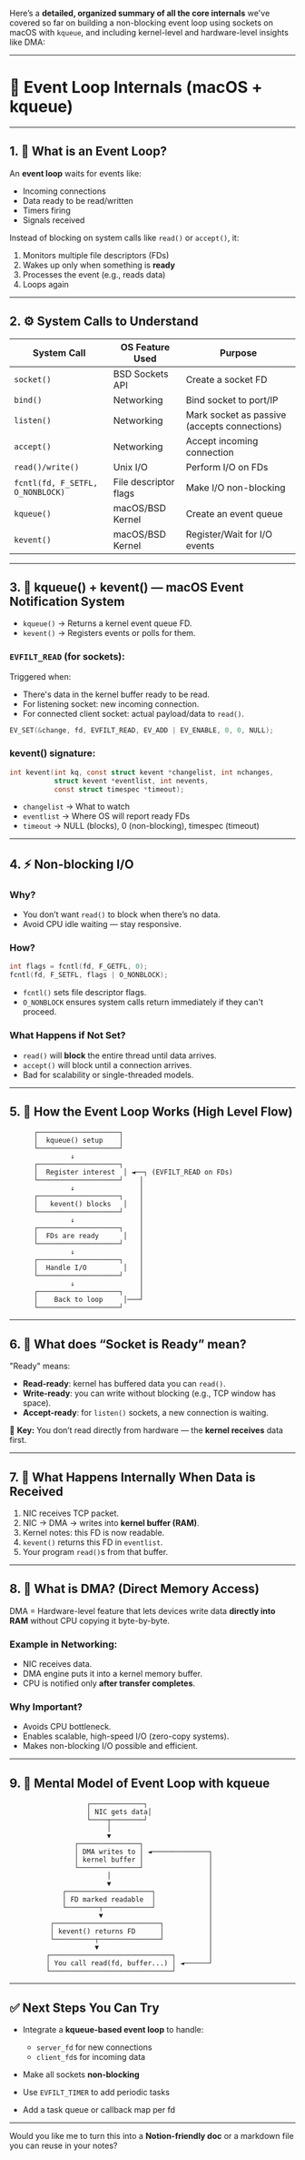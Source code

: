 Here’s a **detailed, organized summary of all the core internals** we've covered so far on building a non-blocking event loop using sockets on macOS with `kqueue`, and including kernel-level and hardware-level insights like DMA:

---

# 📘 **Event Loop Internals (macOS + kqueue)**

---

## 1. 🧠 **What is an Event Loop?**

An **event loop** waits for events like:

* Incoming connections
* Data ready to be read/written
* Timers firing
* Signals received

Instead of blocking on system calls like `read()` or `accept()`, it:

1. Monitors multiple file descriptors (FDs)
2. Wakes up only when something is **ready**
3. Processes the event (e.g., reads data)
4. Loops again

---

## 2. ⚙️ **System Calls to Understand**

| System Call                      | OS Feature Used       | Purpose                                      |
| -------------------------------- | --------------------- | -------------------------------------------- |
| `socket()`                       | BSD Sockets API       | Create a socket FD                           |
| `bind()`                         | Networking            | Bind socket to port/IP                       |
| `listen()`                       | Networking            | Mark socket as passive (accepts connections) |
| `accept()`                       | Networking            | Accept incoming connection                   |
| `read()/write()`                 | Unix I/O              | Perform I/O on FDs                           |
| `fcntl(fd, F_SETFL, O_NONBLOCK)` | File descriptor flags | Make I/O non-blocking                        |
| `kqueue()`                       | macOS/BSD Kernel      | Create an event queue                        |
| `kevent()`                       | macOS/BSD Kernel      | Register/Wait for I/O events                 |

---

## 3. 🧩 **kqueue() + kevent()** — macOS Event Notification System

* `kqueue()` → Returns a kernel event queue FD.
* `kevent()` → Registers events or polls for them.

### `EVFILT_READ` (for sockets):

Triggered when:

* There's data in the kernel buffer ready to be read.
* For listening socket: new incoming connection.
* For connected client socket: actual payload/data to `read()`.

```c
EV_SET(&change, fd, EVFILT_READ, EV_ADD | EV_ENABLE, 0, 0, NULL);
```

### kevent() signature:

```c
int kevent(int kq, const struct kevent *changelist, int nchanges,
           struct kevent *eventlist, int nevents,
           const struct timespec *timeout);
```

* `changelist` → What to watch
* `eventlist` → Where OS will report ready FDs
* `timeout` → NULL (blocks), 0 (non-blocking), timespec (timeout)

---

## 4. ⚡ **Non-blocking I/O**

### Why?

* You don’t want `read()` to block when there’s no data.
* Avoid CPU idle waiting — stay responsive.

### How?

```c
int flags = fcntl(fd, F_GETFL, 0);
fcntl(fd, F_SETFL, flags | O_NONBLOCK);
```

* `fcntl()` sets file descriptor flags.
* `O_NONBLOCK` ensures system calls return immediately if they can't proceed.

### What Happens if Not Set?

* `read()` will **block** the entire thread until data arrives.
* `accept()` will block until a connection arrives.
* Bad for scalability or single-threaded models.

---

## 5. 🔁 **How the Event Loop Works (High Level Flow)**

```
      ┌────────────────────┐
      │  kqueue() setup    │
      └────────────────────┘
               ↓
      ┌────────────────────┐
      │  Register interest  │ ◄──┐ (EVFILT_READ on FDs)
      └────────────────────┘    │
               ↓                │
      ┌────────────────────┐    │
      │   kevent() blocks   │   │
      └────────────────────┘    │
               ↓                │
      ┌────────────────────┐    │
      │  FDs are ready      │   │
      └────────────────────┘    │
               ↓                │
      ┌────────────────────┐    │
      │  Handle I/O         │   │
      └────────────────────┘    │
               ↓                │
      ┌────────────────────┐    │
      │    Back to loop     │───┘
      └────────────────────┘
```

---

## 6. 🧠 **What does “Socket is Ready” mean?**

"Ready" means:

* **Read-ready**: kernel has buffered data you can `read()`.
* **Write-ready**: you can write without blocking (e.g., TCP window has space).
* **Accept-ready**: for `listen()` sockets, a new connection is waiting.

🎯 **Key:** You don’t read directly from hardware — the **kernel receives** data first.

---

## 7. 🧬 **What Happens Internally When Data is Received**

1. NIC receives TCP packet.
2. NIC → DMA → writes into **kernel buffer (RAM)**.
3. Kernel notes: this FD is now readable.
4. `kevent()` returns this FD in `eventlist`.
5. Your program `read()`s from that buffer.

---

## 8. 🔌 **What is DMA? (Direct Memory Access)**

DMA = Hardware-level feature that lets devices write data **directly into RAM** without CPU copying it byte-by-byte.

### Example in Networking:

* NIC receives data.
* DMA engine puts it into a kernel memory buffer.
* CPU is notified only **after transfer completes**.

### Why Important?

* Avoids CPU bottleneck.
* Enables scalable, high-speed I/O (zero-copy systems).
* Makes non-blocking I/O possible and efficient.

---

## 9. 🧠 Mental Model of Event Loop with kqueue

```
                   ┌─────────────┐
                   │ NIC gets data│
                   └────┬────────┘
                        │
                        ▼
                ┌───────────────┐
                │ DMA writes to │ ◄──────────────┐
                │ kernel buffer │                │
                └───────────────┘                │
                        │                        │
                        ▼                        │
             ┌─────────────────────┐             │
             │ FD marked readable  │             │
             └────────┬────────────┘             │
                      ▼                          │
          ┌──────────────────────────┐           │
          │ kevent() returns FD      │           │
          └──────────┬───────────────┘           │
                     ▼                           │
         ┌──────────────────────────────┐        │
         │ You call read(fd, buffer...) │ ◄──────┘
         └──────────────────────────────┘
```

---

## ✅ Next Steps You Can Try

* Integrate a **kqueue-based event loop** to handle:

  * `server_fd` for new connections
  * `client_fd`s for incoming data
* Make all sockets **non-blocking**
* Use `EVFILT_TIMER` to add periodic tasks
* Add a task queue or callback map per fd

---

Would you like me to turn this into a **Notion-friendly doc** or a markdown file you can reuse in your notes?
